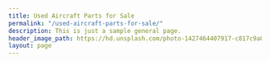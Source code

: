 ```yaml
---
title: Used Aircraft Parts for Sale
permalink: "/used-aircraft-parts-for-sale/"
description: This is just a sample general page.
header_image_path: https://hd.unsplash.com/photo-1427464407917-c817c9a0a6f6
layout: page
---
```

